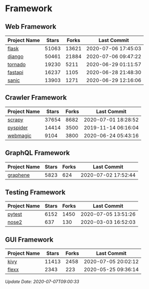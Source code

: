 # Framework

## Web Framework

| Project Name | Stars | Forks | Last Commit |
| ------------ | ----- | ----- | ----------- |
| [flask](https://github.com/pallets/flask) | 51063 | 13621 | 2020-07-06 17:45:03 |
| [django](https://github.com/django/django) | 50461 | 21884 | 2020-07-06 09:47:22 |
| [tornado](https://github.com/tornadoweb/tornado) | 19230 | 5211 | 2020-06-29 01:11:57 |
| [fastapi](https://github.com/tiangolo/fastapi) | 16237 | 1105 | 2020-06-28 21:48:30 |
| [sanic](https://github.com/huge-success/sanic) | 13903 | 1271 | 2020-06-29 12:16:06 |

## Crawler Framework

| Project Name | Stars | Forks | Last Commit |
| ------------ | ----- | ----- | ----------- |
| [scrapy](https://github.com/scrapy/scrapy) | 37654 | 8682 | 2020-07-01 18:28:52 |
| [pyspider](https://github.com/binux/pyspider) | 14414 | 3500 | 2019-11-14 06:16:04 |
| [webmagic](https://github.com/code4craft/webmagic) | 9104 | 3800 | 2020-06-24 05:43:16 |

## GraphQL Framework

| Project Name | Stars | Forks | Last Commit |
| ------------ | ----- | ----- | ----------- |
| [graphene](https://github.com/graphql-python/graphene) | 5823 | 624 | 2020-07-02 17:52:44 |

## Testing Framework

| Project Name | Stars | Forks | Last Commit |
| ------------ | ----- | ----- | ----------- |
| [pytest](https://github.com/pytest-dev/pytest) | 6152 | 1450 | 2020-07-05 13:51:26 |
| [nose2](https://github.com/nose-devs/nose2) | 637 | 130 | 2020-03-03 16:52:03 |

## GUI Framework

| Project Name | Stars | Forks | Last Commit |
| ------------ | ----- | ----- | ----------- |
| [kivy](https://github.com/kivy/kivy) | 11413 | 2458 | 2020-07-05 20:02:12 |
| [flexx](https://github.com/flexxui/flexx) | 2343 | 223 | 2020-05-25 09:36:14 |

*Update Date: 2020-07-07T09:00:33*